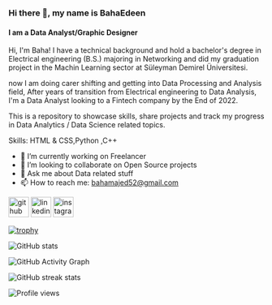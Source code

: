 ### Hi there 👋, my name is BahaEdeen
#### I am a Data Analyst/Graphic Designer 
Hi, I'm Baha! I have a technical background and hold a bachelor's degree in Electrical engineering   (B.S.) majoring in Networking and did my graduation project in the Machin Learning sector at Süleyman Demirel Üniversitesi.

now I am doing carer shifting and getting into Data Processing and Analysis field, After years of transition from Electrical engineering to Data Analysis, I'm a Data Analyst looking to a Fintech company by the End of 2022.

This is a repository to showcase skills, share projects and track my progress in Data Analytics / Data Science related topics.

Skills: HTML & CSS,Python ,C++

- 🔭 I’m currently working on Freelancer 
- 👯 I’m looking to collaborate on Open Source projects 
- 💬 Ask me about Data related stuff 
- 📫 How to reach me: bahamajed52@gmail.com 


[<img src='https://cdn.jsdelivr.net/npm/simple-icons@3.0.1/icons/github.svg' alt='github' height='40'>](https://github.com/https://github.com/BahaAbufayed)  [<img src='https://cdn.jsdelivr.net/npm/simple-icons@3.0.1/icons/linkedin.svg' alt='linkedin' height='40'>](https://www.linkedin.com/in/https://www.linkedin.com/in/baha-abufayed-bbb0b9138/?originalSubdomain=tr/)  [<img src='https://cdn.jsdelivr.net/npm/simple-icons@3.0.1/icons/instagram.svg' alt='instagram' height='40'>](https://www.instagram.com/https://www.instagram.com/baha_abufayed//)  

[![trophy](https://github-profile-trophy.vercel.app/?username=https://github.com/BahaAbufayed)](https://github.com/ryo-ma/github-profile-trophy)

![GitHub stats](https://github-readme-stats.vercel.app/api?username=https://github.com/BahaAbufayed&show_icons=true)  

![GitHub Activity Graph](https://activity-graph.herokuapp.com/graph?username=https://github.com/BahaAbufayed)  

![GitHub streak stats](https://github-readme-streak-stats.herokuapp.com/?user=https://github.com/BahaAbufayed)  

![Profile views](https://gpvc.arturio.dev/https://github.com/BahaAbufayed)  
